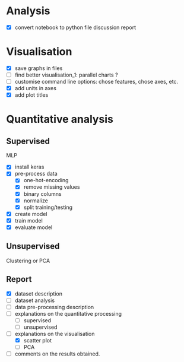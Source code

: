 # Analysis

- [X] convert notebook to python file
discussion report

# Visualisation
- [X] save graphs in files
- [ ] find better visualisation_1: parallel charts ?
- [ ] customise command line options: chose features, chose axes, etc.
- [X] add units in axes
- [X] add plot titles

# Quantitative analysis

## Supervised
MLP
- [X] install keras
- [X] pre-process data
    - [X] one-hot-encoding
    - [X] remove missing values
    - [X] binary columns
    - [X] normalize
    - [X] split training/testing
- [X] create model
- [X] train model
- [X] evaluate model

## Unsupervised
Clustering or PCA

## Report
- [X] dataset description
- [ ] dataset analysis
- [ ] data pre-processing description
- [ ] explanations on the quantitative processing
  - [ ] supervised
  - [ ] unsupervised
- [ ] explanations on the visualisation
  - [X] scatter plot
  - [ ] PCA
- [ ] comments on the results obtained.